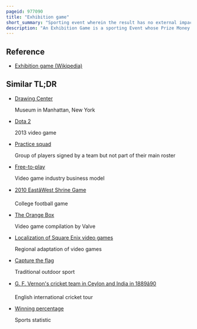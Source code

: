 ```yaml
---
pageid: 977090
title: "Exhibition game"
short_summary: "Sporting event wherein the result has no external impact"
description: "An Exhibition Game is a sporting Event whose Prize Money and Impact on the Player or the Team's Rankings are either zero or otherwise greatly reduced. Exhibition Games often serve as'warm-up Matches' particularly in many Team Sports where these Games help Coaches and Managers select and Condition Players for competitive Matches in a League Season or Tournament. If the Players usually play in different Teams in other Leagues exhibition Games offer Players an Opportunity to learn to work with each other. Games can be held between separate Teams or between Parts of the same Team."
---
```


## Reference

- [Exhibition game (Wikipedia)](https://en.wikipedia.org/?curid=977090)

## Similar TL;DR

- [Drawing Center](/tldr/en/drawing-center)

  Museum in Manhattan, New York

- [Dota 2](/tldr/en/dota-2)

  2013 video game

- [Practice squad](/tldr/en/practice-squad)

  Group of players signed by a team but not part of their main roster

- [Free-to-play](/tldr/en/free-to-play)

  Video game industry business model

- [2010 EastâWest Shrine Game](/tldr/en/2010-eastwest-shrine-game)

  College football game

- [The Orange Box](/tldr/en/the-orange-box)

  Video game compilation by Valve

- [Localization of Square Enix video games](/tldr/en/localization-of-square-enix-video-games)

  Regional adaptation of video games

- [Capture the flag](/tldr/en/capture-the-flag)

  Traditional outdoor sport

- [G. F. Vernon's cricket team in Ceylon and India in 1889â90](/tldr/en/g-f-vernons-cricket-team-in-ceylon-and-india-in-188990)

  English international cricket tour

- [Winning percentage](/tldr/en/winning-percentage)

  Sports statistic
